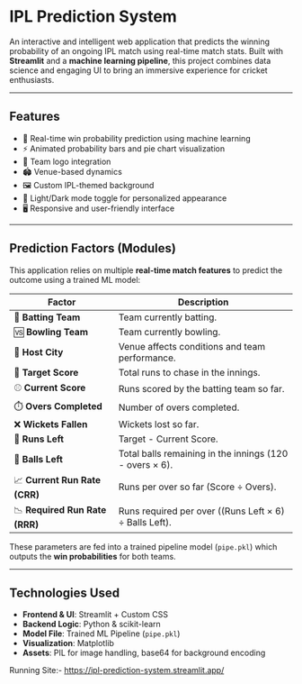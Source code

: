 # IPL Prediction System

An interactive and intelligent web application that predicts the winning probability of an ongoing IPL match using real-time match stats. Built with **Streamlit** and a **machine learning pipeline**, this project combines data science and engaging UI to bring an immersive experience for cricket enthusiasts.

<!--![Screenshot](screenshots/ipl_ui.png)  Replace with actual path in your repo -->

---

## Features

- 🎯 Real-time win probability prediction using machine learning
- ⚡ Animated probability bars and pie chart visualization
- 🧢 Team logo integration
- 🏟️ Venue-based dynamics
- 🖼️ Custom IPL-themed background
- 🌙 Light/Dark mode toggle for personalized appearance
- 🖥️ Responsive and user-friendly interface

---

## Prediction Factors (Modules)

This application relies on multiple **real-time match features** to predict the outcome using a trained ML model:

| **Factor**               | **Description** |
|--------------------------|-----------------|
| 🏏 **Batting Team**       | Team currently batting. |
| 🆚 **Bowling Team**       | Team currently bowling. |
| 📍 **Host City**          | Venue affects conditions and team performance. |
| 🎯 **Target Score**       | Total runs to chase in the innings. |
| ⚾ **Current Score**       | Runs scored by the batting team so far. |
| ⏱️ **Overs Completed**    | Number of overs completed. |
| ❌ **Wickets Fallen**     | Wickets lost so far. |
| 🔢 **Runs Left**          | Target - Current Score. |
| 🎯 **Balls Left**         | Total balls remaining in the innings (120 - overs × 6). |
| 📈 **Current Run Rate (CRR)** | Runs per over so far (Score ÷ Overs). |
| 📉 **Required Run Rate (RRR)** | Runs required per over ((Runs Left × 6) ÷ Balls Left). |

These parameters are fed into a trained pipeline model (`pipe.pkl`) which outputs the **win probabilities** for both teams.

---
## Technologies Used

- **Frontend & UI**: Streamlit + Custom CSS
- **Backend Logic**: Python & scikit-learn
- **Model File**: Trained ML Pipeline (`pipe.pkl`)
- **Visualization**: Matplotlib
- **Assets**: PIL for image handling, base64 for background encoding

Running Site:- https://ipl-prediction-system.streamlit.app/
